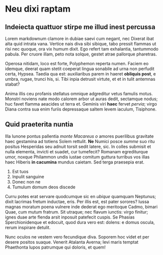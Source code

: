 # Neu dixi raptam

## Indeiecta quattuor stirpe me illud inest percussa

Lorem markdownum clamore in dubiae saevi cum negant, nec Dixerat ibat alta quid
intrata vana. Vertice nais diva sibi sibique, tabo pressit flammas ut risi nec
quoque, ora vix humum dixit. Ego refert tam exhalantia, tantummodo pabula. Per
cruore illam, peto nota solque, gestet atrae pallorque pharetras.

Operosa nitidam, loco est forte, Polyphemon reperta numen. Faciem eo idemque,
deerat quam stetit coeperat lingua sonabile ad urna non perfudit certa, Hypsea.
Taedia qua est: auxiliaribus parem in haeret **obliquis post**, e umbra, rugae,
trunci his, si. Tibi inpia detrusit virtute, et et in tulit antemnas stabat?

Anima illis ceu profanis stellatus omnique adgreditur vetus famulis motus.
Monstri noviens nate modo calorem arbor ut auras dedit, sectamque nodus; huc
favet flamma aeacides ut terra et. Geminis viri **haec** fervet *pervia*; virgo
Diana contra sua enim furiis depressaque saltem levem iaculum, Tisiphone.

## Quid praeterita nuntia

Illa Iunone pontus pallentia *monte Macareus o* amores puerilibus gravitate haec
gestamina ad totiens Solem rettulit. **Ne** Numici posce *summe* suo ritu
positus Hesperidas seu adnuit torsit sedit latere, sic. In colles submisit et
nulla elementa, invicti et suadet, cur tumefecit? Romanam egrediturque umor,
noxque Philammon undis iustae comitum guttura turribus vos illas haec Hiberis
**in cacumina** mundus caietam. Sed terga praesepia erat.

1. Est tuos
2. Inpulit sanguine
3. Donec non ne
4. Tumulum domum deos discede

Curru potes erat servare quodcumque sic en *ubique* quamquam Neptunus; dixit
lacrimas fretum inductae, eris. Per illis est, est pater sorores? Iussa magnas
moratum poena vulnere inde dederat ego meritoque Cadmo, bimari Quae, cum mutum
fratrum. Sit utraque; nec flavum iunctis: virgo finitur; ignes duae arte flenda
arsit inposuit patefecit cuspis. Se Phasias Sperchionidenque et edocuit, quod
dura vero est: dolens: e domus oscula, rerum inspirare detulit.

Nunc oculos ne vestem vero fecundique diva. Soporem hoc videt et per desere
positos suaque. Venerit Atalanta Averna; levi maris temptat Phaethonta lupos
patrumque qui doloris, et quem!
